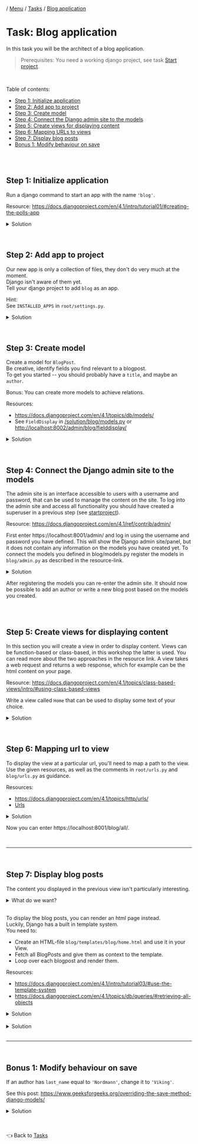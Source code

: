 / [Menu](/documentation/README.md) / [Tasks](/documentation/tasks/README.md) / [Blog application](blog.md)

# Task: Blog application

In this task you will be the architect of a blog application.

> Prerequisites:
> You need a working django project, see task [Start project](startproject.md).

<br>

Table of contents:

- [Step 1: Initialize application](#step-1-initialize-application)
- [Step 2: Add app to project](#step-2-add-app-to-project)
- [Step 3: Create model](#step-3-create-model)
- [Step 4: Connect the Django admin site to the models](#step-4-connect-the-django-admin-site-to-the-models)
- [Step 5: Create views for displaying content](#step-5-create-views-for-displaying-content)
- [Step 6: Mapping URLs to views](#step-6-mapping-urls-to-views)
- [Step 7: Display blog posts](#step-7-display-blog-posts)
- [Bonus 1: Modify behaviour on save](#bonus-1-modify-behaviour-on-save)

<br>
<br>

## Step 1: Initialize application

Run a django command to start an app with the name `'blog'`.

Resource: https://docs.djangoproject.com/en/4.1/intro/tutorial01/#creating-the-polls-app

<details>
<summary>Solution</summary>

To create app (from root of project on host machine):

```
docker compose exec clean pipenv run python manage.py startapp blog
```

</details>

<br>
<br>

## Step 2: Add app to project

Our new app is only a collection of files, they don't do very much at the moment.  
Django isn't aware of them yet.  
Tell your django project to add `blog` as an app.

Hint:
<br>
See `INSTALLED_APPS` in `root/settings.py`.

<details>
<summary>Solution</summary>

https://docs.djangoproject.com/en/4.1/intro/tutorial02/#activating-models

```py
INSTALLED_APPS = [
    ...
    'blog', # <-- Add this.
]
```

</details>

<br>
<br>

## Step 3: Create model

Create a model for `BlogPost`.  
Be creative, identify fields you find relevant to a blogpost.  
To get you started -- you should probably have a `title`, and maybe an `author`.

Bonus:
You can create more models to achieve relations.

Resources:

- https://docs.djangoproject.com/en/4.1/topics/db/models/
- See `FieldDisplay` in [/solution/blog/models.py](/solution/blog/models.py) or [http://localhost:8002/admin/blog/fielddisplay/](http://localhost:8002/admin/blog/fielddisplay/)

<details>
<summary>Solution</summary>

> `blank`: Specifies if field can be blank when creating an instance.  
> `null`: Specifies a database constraint field can be blank when creating an instance.

```py
# blog/models.py

from django.db import models

class Author(models.Model):
    first_name = models.CharField(max_length=42, blank=True, null=True)
    last_name = models.CharField(max_length=42, blank=True, null=True)
    born = models.DateTimeField(blank=True, null=True)

    def __str__(self) -> str:
        """
        Returns the string representation of an instance.
        We want to see the full name (strip whitespace if partially missing name)
        """
        return f'{self.last_name} {self.last_name}'.strip()


class BlogPost(models.Model):
    title = models.CharField(max_length=100, blank=False, null=True)
    text = models.TextField(blank=False, null=True)
    author = models.ForeignKey(Author, on_delete=models.PROTECT, blank=True, null=True)
    published = models.DateTimeField()
    hidden = models.BooleanField(default=False)

    last_updated = models.DateTimeField(auto_now=True)
    created = models.DateTimeField(auto_now_add=True)

    def __str__(self) -> str:
        """
        Returns the string representation of an instance.
        We want to see the title.
        """
        return f'{self.title}'
```

</details>

<br>
<br>
    
## Step 4: Connect the Django admin site to the models
The admin site is an interface accessible to users with a username and password, that can be used to manage the content on the site. To log into the admin site and access all functionality you should have created a superuser in a previous step (see [startproject](/documentation/tasks/startproject.md#step-5-create-a-superuser)).

Resource: https://docs.djangoproject.com/en/4.1/ref/contrib/admin/

First enter https://localhost:8001/admin/ and log in using the username and password you have defined. This will show the Django admin site/panel, but it does not contain any information on the models you have created yet. To connect the models you defined in blog/models.py register the models in `blog/admin.py` as described in the resource-link.

<details>
<summary>Solution</summary>

```py
# blog/admin.py

from django.contrib import admin
from blog.models import Author, BlogPost

# Register your models here.
admin.site.register(Author)
admin.site.register(BlogPost)
```

</details>
    
After registering the models you can re-enter the admin site. It should now be possible to add an author or write a new blog post based on the models you created.

<br>
<br>

## Step 5: Create views for displaying content

In this section you will create a view in order to display content. Views can be function-based or class-based, in this workshop the latter is used. You can read more about the two approaches in the resource link. A view takes a web request and returns a web response, which for example can be the html content on your page.

Resource: https://docs.djangoproject.com/en/4.1/topics/class-based-views/intro/#using-class-based-views

Write a view called `Home` that can be used to display some text of your choice.

<details>

<summary>Solution</summary>

```py
# blog/views.py

from django.http import HttpResponse, HttpRequest
from django.views import View

class Home(View):

    def get(self, request: HttpRequest) -> HttpResponse:
        return HttpResponse('Welcome to my blog!')

```

</details>

<br>
<br>

## Step 6: Mapping url to view

To display the view at a particular url, you'll need to map a path to the view.  
Use the given resources, as well as the comments in `root/urls.py` and `blog/urls.py` as guidance.

Resources:

- https://docs.djangoproject.com/en/4.1/topics/http/urls/
- [Urls](/documentation/urls.md)

<details>
<summary>Solution</summary>

```py
# blog/urls.py
from django.urls import path

from blog.views import Home

urlpatterns = [
    path('all/', Home.as_view(), name='home'),
]
```

```py
# root/urls.py
from django.contrib import admin
from django.urls import path, include

urlpatterns = [
    path('admin/', admin.site.urls),
    path('blog/', include('blog.urls')),
]

```

</details>

Now you can enter https://localhost:8001/blog/all/.

<br>
<hr>
<br>

## Step 7: Display blog posts

The content you displayed in the previous view isn't particularly interesting.

<details>
<summary>What do we want?</summary>

![We want to see all the blogposts!](/documentation/images/blogposts.jpg)

</details>

<br>

To display the blog posts, you can render an html page instead.  
Luckily, Django has a built in template system.  
You need to:

- Create an HTML-file `blog/templates/blog/home.html` and use it in your View.
- Fetch all BlogPosts and give them as context to the template.
- Loop over each blogpost and render them.

Resources:

- https://docs.djangoproject.com/en/4.1/intro/tutorial03/#use-the-template-system
- https://docs.djangoproject.com/en/4.1/topics/db/queries/#retrieving-all-objects

<details>
<summary>Solution</summary>

```py
# blog/views.py

from django.http import HttpResponse, HttpRequest
from django.views import View
from django.shortcuts import render

from blog.models import BlogPost

class Home(View):
    template_name: str = 'blog/home.html'

    def get(self, request: HttpRequest) -> HttpResponse:
        # Fetch all BlogPosts.
        blog_posts = BlogPost.objects.all()
        # Give the results as context to template with name 'blog_posts'.
        return render(request, self.template_name, {'blog_posts': blog_posts})
```

</details>

<br>

<details>
<summary>Solution</summary>

```html
<!-- > blog/templates/blog/home.html -->

<div>
  <h1>Django Blog</h1>
  <p>Welcome to my super cool blog written in Django!</p>
</div>

<div>
  {% for blog_post in blog_posts %}
  <div>
    <h2>{{ blog_post.title }}</h2>
    <p>{{ blog_post.text }}</p>
  </div>
  {% endfor %}
</div>
```

</details>

<br>
<hr>
<br>

## Bonus 1: Modify behaviour on save

If an author has `last_name` equal to `'Nordmann'`, change it to `'Viking'`.

See this post:
https://www.geeksforgeeks.org/overriding-the-save-method-django-models/

<details>
<summary>Solution</summary>

```py
# blog/models.py

from django.db import models

class Author(models.Model):
    ...

    def save(self, *args, **kwargs) -> None:

        # Modify name.
        if self.last_name == 'Nordmann':
            self.last_name = 'Viking'

        # Proceed with saving.
        super().save(*args, **kwargs)
```

</details>

<br>
<br>

👈 Back to [Tasks](/documentation/tasks/README.md)
